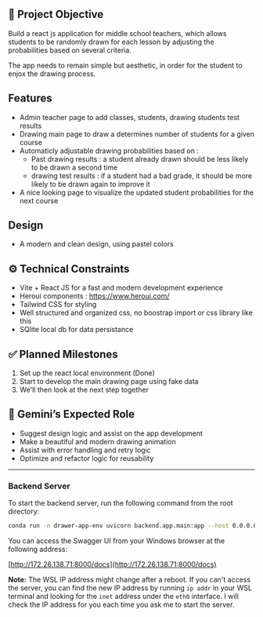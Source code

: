 ## 🎯 Project Objective

Build a react js application for middle school teachers, which allows students to be randomly drawn for each lesson by adjusting the probabilities based on several criteria.

The app needs to remain simple but aesthetic, in order for the student to enjox the drawing process.

## Features
- Admin teacher page to add classes, students, drawing students test results  
- Drawing main page to draw a determines number of students for a given course
- Automaticly adjustable drawing probabilities based on : 
   - Past drawing results : a student already drawn should be less likely to be drawn a second time 
   - drawing test results : if a student had a bad grade, it should be more likely to be drawn again to improve it
- A nice looking page to visualize the updated student probabilities for the next course

## Design 
- A modern and clean design, using pastel colors

## ⚙️ Technical Constraints

- Vite + React JS for a fast and modern development experience
- Heroui components : https://www.heroui.com/
- Tailwind CSS for styling
- Well structured and organized css, no boostrap import or css library like this 
- SQlite local db for data persistance

## ✅ Planned Milestones

1. Set up the react local environment (Done)
3. Start to develop the main drawing page using fake data 
4. We'll then look at the next step together 

## 🤖 Gemini’s Expected Role

- Suggest design logic and assist on the app development 
- Make a beautiful and modern drawing animation 
- Assist with error handling and retry logic
- Optimize and refactor logic for reusability

---

### Backend Server

To start the backend server, run the following command from the root directory:

```bash
conda run -n drawer-app-env uvicorn backend.app.main:app --host 0.0.0.0 --port 8000 &
```

You can access the Swagger UI from your Windows browser at the following address:

[http://172.26.138.71:8000/docs](http://172.26.138.71:8000/docs)

**Note:** The WSL IP address might change after a reboot. If you can't access the server, you can find the new IP address by running `ip addr` in your WSL terminal and looking for the `inet` address under the `eth0` interface. I will check the IP address for you each time you ask me to start the server.

